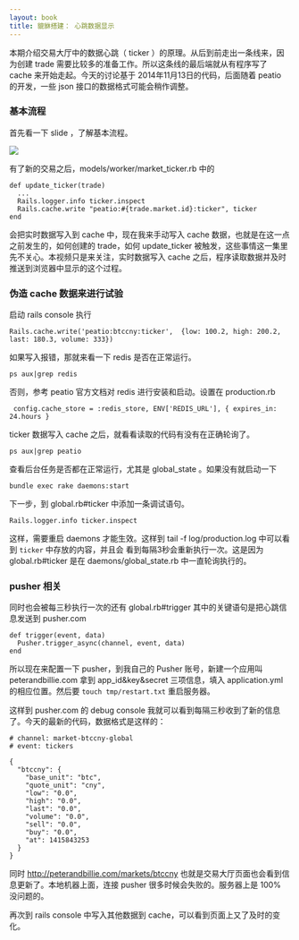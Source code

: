 ```yaml
---
layout: book
title: 貔貅搭建： 心跳数据显示
---
```


本期介绍交易大厅中的数据心跳（ ticker ）的原理。从后到前走出一条线来，因为创建 trade 需要比较多的准备工作。所以这条线的最后端就从有程序写了 cache 来开始走起。今天的讨论基于 2014年11月13日的代码，后面随着 peatio 的开发，一些 json 接口的数据格式可能会稍作调整。

### 基本流程
首先看一下 slide ，了解基本流程。

![](http://media.haoduoshipin.com/pic/peterpic/ticker_flow.png)

有了新的交易之后，models/worker/market_ticker.rb 中的

    def update_ticker(trade)
      ...
      Rails.logger.info ticker.inspect
      Rails.cache.write "peatio:#{trade.market.id}:ticker", ticker
    end

会把实时数据写入到 cache 中，现在我来手动写入 cache 数据，也就是在这一点之前发生的，如何创建的 trade，如何 update_ticker 被触发，这些事情这一集里先不关心。本视频只是来关注，实时数据写入 cache 之后，程序读取数据并及时推送到浏览器中显示的这个过程。

### 伪造 cache 数据来进行试验


<!-- 操作都是在 peterandbillie.com 服务器上进行的。现在我想使用 rails c 这个命令，但是系统报错，没有 rails 这个命令。

解决方法： gem install rails 最后能用了，但是感觉很不对劲，又把 activerecord 那些包又重装了一遍。

肯定有更好的方法，不过暂时这个就不讲了
-->

启动  rails console 执行

    Rails.cache.write('peatio:btccny:ticker',  {low: 100.2, high: 200.2, last: 180.3, volume: 333})

如果写入报错，那就来看一下 redis 是否在正常运行。

    ps aux|grep redis

否则，参考 peatio 官方文档对 redis 进行安装和启动。设置在 production.rb

     config.cache_store = :redis_store, ENV['REDIS_URL'], { expires_in: 24.hours }

ticker 数据写入 cache 之后，就看看读取的代码有没有在正确轮询了。

    ps aux|grep peatio

查看后台任务是否都在正常运行，尤其是 global_state 。如果没有就启动一下

    bundle exec rake daemons:start

下一步，到 global.rb#ticker 中添加一条调试语句。

    Rails.logger.info ticker.inspect

这样，需要重启 daemons 才能生效。这样到 tail -f log/production.log 中可以看到 `ticker` 中存放的内容，并且会
看到每隔3秒会重新执行一次。这是因为 global.rb#ticker 是在 daemons/global_state.rb 中一直轮询执行的。


### pusher 相关

同时也会被每三秒执行一次的还有 global.rb#trigger 其中的关键语句是把心跳信息发送到 pusher.com

    def trigger(event, data)
      Pusher.trigger_async(channel, event, data)
    end

所以现在来配置一下 pusher，到我自己的 Pusher 账号，新建一个应用叫 peterandbillie.com 拿到 app_id&key&secret 三项信息，填入
application.yml 的相应位置。然后要 `touch tmp/restart.txt` 重启服务器。

这样到 pusher.com 的 debug console 我就可以看到每隔三秒收到了新的信息了。今天的最新的代码，数据格式是这样的：

    # channel: market-btccny-global
    # event: tickers

    {
      "btccny": {
        "base_unit": "btc",
        "quote_unit": "cny",
        "low": "0.0",
        "high": "0.0",
        "last": "0.0",
        "volume": "0.0",
        "sell": "0.0",
        "buy": "0.0",
        "at": 1415843253
      }
    }



同时 <http://peterandbillie.com/markets/btccny> 也就是交易大厅页面也会看到信息更新了。本地机器上面，连接 pusher 很多时候会失败的。服务器上是 100% 没问题的。

再次到 rails console 中写入其他数据到 cache，可以看到页面上又了及时的变化。


